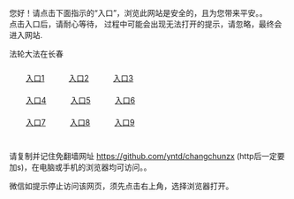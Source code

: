 您好！请点击下面指示的“入口”，浏览此网站是安全的，且为您带来平安。。 <br/>
点击入口后，请耐心等待， 过程中可能会出现无法打开的提示，请忽略，最终会进入网站. </br>

法轮大法在长春<br/>
<div style="padding:10px"><a style="margin:20px" target="_blank" href="https://d9y07j22m0rhf.cloudfront.net/2Qpsp?eivdq" id="ccLink1" rel="nofollow">入口1</a> <a target="_blank" style="margin:20px" href="https://de7qz9yhvjwk5.cloudfront.net/2Qpsp?aqwcvwqs" id="ccLink2" rel="nofollow">入口2</a> <a style="margin:20px" target="_blank" href="https://d36v1dtp9484qb.cloudfront.net/2Qpsp?dxycc" id="ccLink3" rel="nofollow">入口3</a></div>

<div style="padding:10px" ><a style="margin:20px" target="_blank" href="https://d9y07j22m0rhf.cloudfront.net/2Qpsp?eivdq" id="ccLink4" rel="nofollow">入口4</a> <a style="margin:20px" href="https://de7qz9yhvjwk5.cloudfront.net/2Qpsp?aqwcvwqs" target="_blank" id="ccLink5" rel="nofollow">入口5</a> <a style="margin:20px" href="https://d36v1dtp9484qb.cloudfront.net/2Qpsp?dxycc" target="_blank" id="ccLink6" rel="nofollow">入口6</a></div>

<div style="padding:10px"><a style="margin:20px" target="_blank" href="https://d9y07j22m0rhf.cloudfront.net/2Qpsp?eivdq" id="ccLink7" rel="nofollow">入口7</a> <a style="margin:20px" href="https://de7qz9yhvjwk5.cloudfront.net/2Qpsp?aqwcvwqs" target="_blank" id="ccLink8" rel="nofollow">入口8</a> <a style="margin:20px" target="_blank" href="https://d36v1dtp9484qb.cloudfront.net/2Qpsp?dxycc" id="ccLink9" rel="nofollow">入口9</a></div>

<br/>



请复制并记住免翻墙网址 https://github.com/yntd/changchunzx (http后一定要加s)，在电脑或手机的浏览器均可访问。。<br/>

微信如提示停止访问该网页，须先点击右上角，选择浏览器打开。
